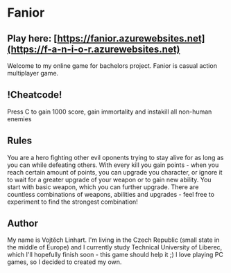 # Fanior
## Play here: [https://fanior.azurewebsites.net](https://f-a-n-i-o-r.azurewebsites.net)
Welcome to my online game for bachelors project.
Fanior is casual action multiplayer game.
## !Cheatcode!
Press C to gain 1000 score, gain immortality and instakill all non-human enemies
## Rules
You are a hero fighting other evil oponents trying to stay alive for as long as you can while defeating others.
With every kill you gain points - when you reach certain amount of points, you can upgrade you character, or ignore it to wait for a greater upgrade of your weapon or to gain new ability.
You start with basic weapon, which you can further upgrade. There are countless combinations of weapons, abilities and upgrades - feel free to experiment to find the strongest combination!
## Author
My name is Vojtěch Linhart. I'm living in the Czech Republic (small state in the middle of Europe) and I currently study Technical University of Liberec, which I'll hopefully finish soon - this game should help it ;)
I love playing PC games, so I decided to created my own.
